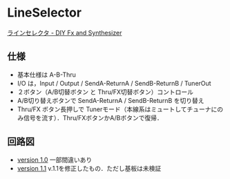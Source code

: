 # LineSelector

[ラインセレクタ - DIY Fx and Synthesizer](https://scrapbox.io/diyfx/%E3%83%A9%E3%82%A4%E3%83%B3%E3%82%BB%E3%83%AC%E3%82%AF%E3%82%BF)

## 仕様
- 基本仕様は A-B-Thru
- I/O は，Input / Output / SendA-ReturnA / SendB-ReturnB / TunerOut
- ２ボタン（A/B切替ボタン と Thru/FX切替ボタン）コントロール
- A/B切り替えボタンで SendA-ReturnA / SendB-ReturnB を切り替え
- Thru/FX ボタン長押しで Tunerモード（本線系はミュートしてチューナにのみ信号を流す）．Thru/FXボタンかA/Bボタンで復帰．


## 回路図

- [version 1.0](Line_Selector_v1p0.pdf) 一部間違いあり
- [version 1.1](Line_Selector_v1p1.pdf) v.1.1を修正したもの．ただし基板は未検証

